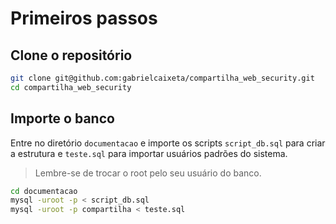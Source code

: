 # Primeiros passos

## Clone o repositório

```bash
git clone git@github.com:gabrielcaixeta/compartilha_web_security.git
cd compartilha_web_security
```

## Importe o banco

Entre no diretório `documentacao` e importe os scripts `script_db.sql` para criar a estrutura e `teste.sql` para importar usuários padrões do sistema.

> Lembre-se de trocar o root pelo seu usuário do banco.

```bash
cd documentacao
mysql -uroot -p < script_db.sql
mysql -uroot -p compartilha < teste.sql
```
